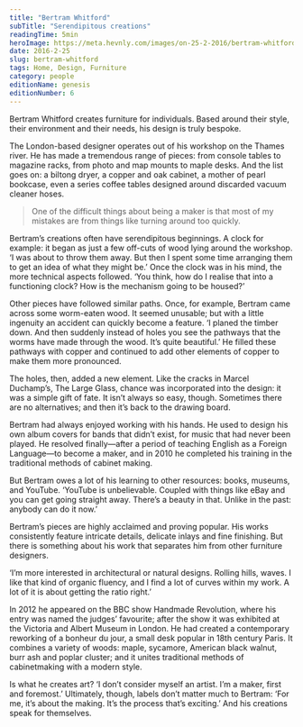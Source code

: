 ```yaml
---
title: "Bertram Whitford"
subTitle: "Serendipitous creations"
readingTime: 5min
heroImage: https://meta.hevnly.com/images/on-25-2-2016/bertram-whitford-bertram-whitford-hero.jpg
date: 2016-2-25
slug: bertram-whitford
tags: Home, Design, Furniture
category: people
editionName: genesis
editionNumber: 6
---
```


Bertram Whitford creates furniture for individuals. Based around their style, their environment and their needs, his design is truly bespoke.

The London-based designer operates out of his workshop on the Thames river. He has made a tremendous range of pieces: from console tables to magazine racks, from photo and map mounts to maple desks. And the list goes on: a biltong dryer, a copper and oak cabinet, a mother of pearl bookcase, even a series coffee tables designed around discarded vacuum cleaner hoses.

>One of the difficult things about being a maker is that most of my mistakes are from things like turning around too quickly.

Bertram’s creations often have serendipitous beginnings. A clock for example: it began as just a few off-cuts of wood lying around the workshop. ‘I was about to throw them away. But then I spent some time arranging them to get an idea of what they might be.’ Once the clock was in his mind, the more technical aspects followed. ‘You think, how do I realise that into a functioning clock? How is the mechanism going to be housed?’   

Other pieces have followed similar paths. Once, for example, Bertram came across some worm-eaten wood. It seemed unusable; but with a little ingenuity an accident can quickly become a feature. ‘I planed the timber down. And then suddenly instead of holes you see the pathways that the worms have made through the wood. It’s quite beautiful.’ He filled these pathways with copper and continued to add other elements of copper to make them more pronounced.

The holes, then, added a new element. Like the cracks in Marcel Duchamp’s, The Large Glass, chance was incorporated into the design: it was a simple gift of fate. It isn’t always so easy, though. Sometimes there are no alternatives; and then it’s back to the drawing board.

Bertram had always enjoyed working with his hands. He used to design his own album covers for bands that didn’t exist, for music that had never been played. He resolved finally—after a period of teaching English as a Foreign Language—to become a maker, and in 2010 he completed his training in the traditional methods of cabinet making.

But Bertram owes a lot of his learning to other resources: books, museums, and YouTube. ‘YouTube is unbelievable. Coupled with things like eBay and you can get going straight away. There’s a beauty in that. Unlike in the past: anybody can do it now.’

Bertram’s pieces are highly acclaimed and proving popular. His works consistently feature intricate details, delicate inlays and fine finishing. But there is something about his work that separates him from other furniture designers.

‘I’m more interested in architectural or natural designs. Rolling hills, waves. I like that kind of organic fluency, and I find a lot of curves within my work. A lot of it is about getting the ratio right.’

In 2012 he appeared on the BBC show Handmade Revolution, where his entry was named the judges’ favourite; after the show it was exhibited at the Victoria and Albert Museum in London. He had created a contemporary reworking of a bonheur du jour, a small desk popular in 18th century Paris. It combines a variety of woods: maple, sycamore, American black walnut, burr ash and poplar cluster; and it unites traditional methods of cabinetmaking with a modern style.

Is what he creates art? ‘I don’t consider myself an artist. I’m a maker, first and foremost.’ Ultimately, though, labels don’t matter much to Bertram: ‘For me, it’s about the making. It’s the process that’s exciting.’ And his creations speak for themselves.  
